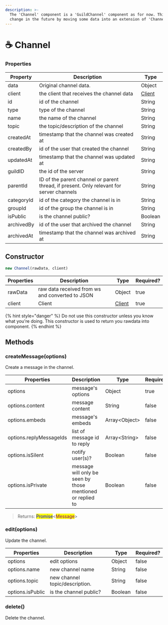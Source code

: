 ```yaml
---
description: >-
  The 'Channel' component is a 'GuildChannel' component as for now. This can
  change in the future by moving some data into an extension of 'Channel'.
---
```


# ☕ Channel

### Properties

| Property   | Description                                                                              | Type                                                   |
| ---------- | ---------------------------------------------------------------------------------------- | ------------------------------------------------------ |
| data       | Original channel data.                                                                   | Object                                                 |
| client     | the client that receives the channel data                                                | <mark style="color:purple;"></mark>[Client](client.md) |
| id         | id of the channel                                                                        | String                                                 |
| type       | type of the channel                                                                      | String                                                 |
| name       | the name of the channel                                                                  | String                                                 |
| topic      | the topic/description of the channel                                                     | String                                                 |
| createdAt  | timestamp that the channel was created at                                                | String                                                 |
| createdBy  | id of the user that created the channel                                                  | String                                                 |
| updatedAt  | timestamp that the channel was updated at                                                | String                                                 |
| guildID    | the id of the server                                                                     | String                                                 |
| parentId   | ID of the parent channel or parent thread, if present. Only relevant for server channels | String                                                 |
| categoryId | id of the category the channel is in                                                     | String                                                 |
| groupId    | id of the group the channel is in                                                        | String                                                 |
| isPublic   | is the channel public?                                                                   | Boolean                                                |
| archivedBy | id of the user that archived the channel                                                 | String                                                 |
| archivedAt | timestamp that the channel was archived at                                               | String                                                 |

## Constructor

```javascript
new Channel(rawData, client)
```

| Properties | Description                                     | Type                | Required? |
| ---------- | ----------------------------------------------- | ------------------- | --------- |
| rawData    | raw data received from ws and converted to JSON | Object              | true      |
| client     | Client                                          | [Client](client.md) | true      |

{% hint style="danger" %}
Do not use this constructor unless you know what you're doing. This constructor is used to return you rawdata into component.
{% endhint %}

## Methods

### createMessage(options)

Create a message in the channel.

| Properties              | Description                                                | Type           | Required? |
| ----------------------- | ---------------------------------------------------------- | -------------- | --------- |
| options                 | message's options                                          | Object         | true      |
| options.content         | message content                                            | String         | false     |
| options.embeds          | message's embeds                                           | Array\<Object> | false     |
| options.replyMessageIds | list of message id to reply                                | Array\<String> | false     |
| options.isSilent        | notify user(s)?                                            | Boolean        | false     |
| options.isPrivate       | message will only be seen by those mentioned or replied to | Boolean        | false     |

> Returns: <mark style="color:blue;">Promise</mark><<mark style="color:purple;">Message</mark>>

### edit(options)

Update the channel.

| Properties       | Description                    | Type    | Required? |
| ---------------- | ------------------------------ | ------- | --------- |
| options          | edit options                   | Object  | false     |
| options.name     | new channel name               | String  | false     |
| options.topic    | new channel topic/description. | String  | false     |
| options.isPublic | is the channel public?         | Boolean | false     |

### delete()

Delete the channel.
